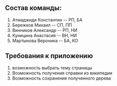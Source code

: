 <h2>Состав команды:</h2>
<ol>
<li>Атмаджиди Константин -- РП, БА</li>
<li>Бережков Михаил -- СП, ПП</li>
<li>Винников Александр -- РП, НИ</li>
<li>Куницина Анастасия -- ВН, НИ</li>
<li>Мартынова Вероника -- БА, КО</li>
</ol>
<h2>Требования к приложению</h2>
<ol>
<li>возможность выбрать тему страницы</li>
<li>Возможность получения справки из википедии</li>
<li>Возможность сохранения полученного дерева</li>
</ol>
